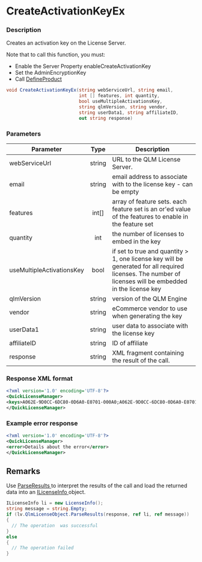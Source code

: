 # CreateActivationKeyEx

### Description

Creates an activation key on the License Server.

Note that to call this function, you must:

* Enable the Server Property enableCreateActivationKey
* Set the AdminEncryptionKey
* Call [DefineProduct](https://soraco.readme.io/reference/defineproduct)

```csharp
void CreateActivationKeyEx(string webServiceUrl, string email, 
                           int [] features, int quantity, 
                           bool useMultipleActivationsKey, 
                           string qlmVersion, string vendor, 
                           string userData1, string affiliateID, 
                           out string response)
```

### Parameters

| Parameter                 |  Type  | Description                                                                                                                                              |
| ------------------------- | :----: | -------------------------------------------------------------------------------------------------------------------------------------------------------- |
| webServiceUrl             | string | URL to the QLM License Server.                                                                                                                           |
| email                     | string | email address to associate with to the license key - can be empty                                                                                        |
| features                  | int\[] | array of feature sets. each feature set is an or'ed value of the features to enable in the feature set                                                   |
| quantity                  |   int  | the number of licenses to embed in the key                                                                                                               |
| useMultipleActivationsKey |  bool  | if set to true and quantity > 1, one license key will be generated for all required licenses. The number of licenses will be embedded in the license key |
| qlmVersion                | string | version of the QLM Engine                                                                                                                                |
| vendor                    | string | eCommerce vendor to use when generating the key                                                                                                          |
| userData1                 | string | user data to associate with the license key                                                                                                              |
| affiliateID               | string | ID of affiliate                                                                                                                                          |
| response                  | string | XML fragment containing the result of the call.                                                                                                          |

### Response XML format

```xml
<?xml version='1.0' encoding='UTF-8'?>
<QuickLicenseManager>
<keys>A062E-9D0CC-6DC80-0D6A0-E0701-000A0;A062E-9D0CC-6DC80-0D6A0-E0701-000A0</keys>
</QuickLicenseManager>
```

### Example error response

```xml
<?xml version='1.0' encoding='UTF-8'?>
<QuickLicenseManager>
<error>Details about the error</error>
</QuickLicenseManager>
```

## Remarks

Use [ParseResults ](../../iqlmcustomerinfo/methods/parseresults.md)to interpret the results of the call and load the returned data into an [ILicenseInfo ](../../ilicenseinfo/)object.

```csharp
ILicenseInfo li = new LicenseInfo();
string message = string.Empty;
if (lv.QlmLicenseObject.ParseResults(response, ref li, ref message))
{
  // The operation  was successful	
}
else
{
  // The operation failed
}
```
